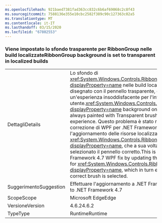 ```yaml
---
ms.openlocfilehash: 921baed7381fad363cc832c6b6af69068c2c8f43
ms.sourcegitcommit: 7588136e355e10cbc2582f389c90c127363c02a5
ms.translationtype: MT
ms.contentlocale: it-IT
ms.lasthandoff: 03/15/2020
ms.locfileid: "67802553"
---
```

### <a name="ribbongroup-background-is-set-to-transparent-in-localized-builds"></a><span data-ttu-id="86f15-101">Viene impostato lo sfondo trasparente per RibbonGroup nelle build localizzate</span><span class="sxs-lookup"><span data-stu-id="86f15-101">RibbonGroup background is set to transparent in localized builds</span></span>

|   |   |
|---|---|
|<span data-ttu-id="86f15-102">Dettagli</span><span class="sxs-lookup"><span data-stu-id="86f15-102">Details</span></span>|<span data-ttu-id="86f15-103">Lo sfondo di <xref:System.Windows.Controls.Ribbon.RibbonGroup?displayProperty=name> nelle build localizzate viene sempre disegnato con il pennello trasparente, causando un'esperienza insoddisfacente per l'interfaccia utente.</span><span class="sxs-lookup"><span data-stu-id="86f15-103"><xref:System.Windows.Controls.Ribbon.RibbonGroup?displayProperty=name> background on localized builds was always painted with Transparent brush, resulting in poor UI experience.</span></span> <span data-ttu-id="86f15-104">Questo problema è stato risolto nella correzione di WPF per .NET Framework 4.7 con l'aggiornamento delle risorse localizzate per <xref:System.Windows.Controls.Ribbon.RibbonGroup?displayProperty=name>, che a sua volta garantisce che sia selezionato il pennello corretto.</span><span class="sxs-lookup"><span data-stu-id="86f15-104">This is fixed in .NET Framework 4.7 WPF fix by updating the localized resources for <xref:System.Windows.Controls.Ribbon.RibbonGroup?displayProperty=name>, which in turn ensures that the correct brush is selected.</span></span>|
|<span data-ttu-id="86f15-105">Suggerimento</span><span class="sxs-lookup"><span data-stu-id="86f15-105">Suggestion</span></span>|<span data-ttu-id="86f15-106">Effettuare l'aggiornamento a .NET Framework 4.7</span><span class="sxs-lookup"><span data-stu-id="86f15-106">Upgrade to .NET Framework 4.7</span></span>|
|<span data-ttu-id="86f15-107">Scope</span><span class="sxs-lookup"><span data-stu-id="86f15-107">Scope</span></span>|<span data-ttu-id="86f15-108">Microsoft Edge</span><span class="sxs-lookup"><span data-stu-id="86f15-108">Edge</span></span>|
|<span data-ttu-id="86f15-109">Versione</span><span class="sxs-lookup"><span data-stu-id="86f15-109">Version</span></span>|<span data-ttu-id="86f15-110">4.6.2</span><span class="sxs-lookup"><span data-stu-id="86f15-110">4.6.2</span></span>|
|<span data-ttu-id="86f15-111">Type</span><span class="sxs-lookup"><span data-stu-id="86f15-111">Type</span></span>|<span data-ttu-id="86f15-112">Runtime</span><span class="sxs-lookup"><span data-stu-id="86f15-112">Runtime</span></span>|
